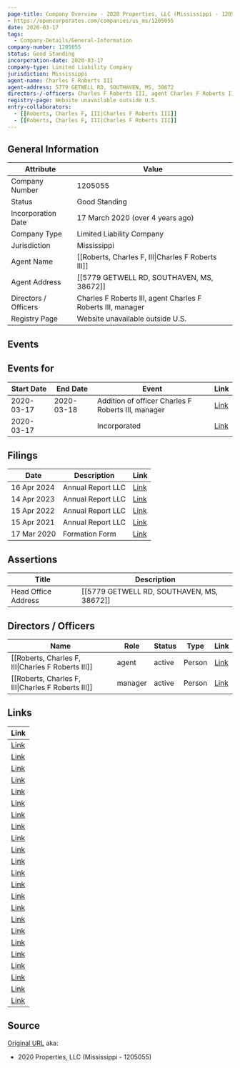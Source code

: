 ```yaml
---
page-title: Company Overview - 2020 Properties, LLC (Mississippi - 1205055)
- https://opencorporates.com/companies/us_ms/1205055
date: 2020-03-17
tags:
  - Company-Details/General-Information
company-number: 1205055
status: Good Standing
incorporation-date: 2020-03-17
company-type: Limited Liability Company
jurisdiction: Mississippi
agent-name: Charles F Roberts III
agent-address: 5779 GETWELL RD, SOUTHAVEN, MS, 38672
directors-/-officers: Charles F Roberts III, agent Charles F Roberts III, manager
registry-page: Website unavailable outside U.S.
entry-collaborators:
  - [[Roberts, Charles F, III|Charles F Roberts III]]
  - [[Roberts, Charles F, III|Charles F Roberts III]]
---
```


## General Information
| Attribute | Value |
|-----------|-------|
| Company Number | 1205055 |
| Status | Good Standing |
| Incorporation Date | 17 March 2020 (over 4 years ago) |
| Company Type | Limited Liability Company |
| Jurisdiction | Mississippi |
| Agent Name | [[Roberts, Charles F, III\|Charles F Roberts III]] |
| Agent Address | [[5779 GETWELL RD, SOUTHAVEN, MS, 38672]] |
| Directors / Officers | Charles F Roberts III, agent Charles F Roberts III, manager |
| Registry Page | Website unavailable outside U.S. |

## Events
## Events for
| Start Date | End Date   | Event                                                   | Link |
|------------|------------|-------------------------------------------------------|------|
| 2020-03-17 | 2020-03-18 | Addition of officer Charles F Roberts III, manager      | [Link](https://opencorporates.com/events/1780710454) |
| 2020-03-17 |            | Incorporated                                            | [Link](https://opencorporates.com/events/1780710478) |

## Filings
| Date | Description | Link |
|------|-------------|-------|
| 16 Apr 2024 | Annual Report LLC | [Link](https://opencorporates.com/filings/1334913887) |
| 14 Apr 2023 | Annual Report LLC | [Link](https://opencorporates.com/filings/1223882611) |
| 15 Apr 2022 | Annual Report LLC | [Link](https://opencorporates.com/filings/1089683385) |
| 15 Apr 2021 | Annual Report LLC | [Link](https://opencorporates.com/filings/745595153) |
| 17 Mar 2020 | Formation Form | [Link](https://opencorporates.com/filings/579864001) |

## Assertions
| Title | Description |
|-------|-------------|
| Head Office Address | [[5779 GETWELL RD, SOUTHAVEN, MS, 38672]] |

## Directors / Officers
| Name                 | Role            | Status     | Type        | Link |
|----------------------|-----------------|------------|-------------|------|
| [[Roberts, Charles F, III\|Charles F Roberts III]] | agent           | active     | Person      | [Link](https://opencorporates.com/officers/386379466) |
| [[Roberts, Charles F, III\|Charles F Roberts III]] | manager         | active     | Person      | [Link](https://opencorporates.com/officers/386379469) |

## Links
| Link |
|------|
| [Link](/companies/us_pa/4046521) |
| [Link](/companies/us_ny/5372992) |
| [Link](/filings/1089683385) |
| [Link](https://opencorporates.com/companies/us_ms/1205055/filings) |
| [Link](/companies/us_il/LLC_06171591) |
| [Link](/filings/745595153) |
| [Link](/companies/us_nd/0000120065) |
| [Link](/companies/us_co/20051378479) |
| [Link](/data/104597285) |
| [Link](/companies/us_mi/802453579) |
| [Link](http://www.sos.ms.gov/Pages/Online-Services-Directory.aspx) |
| [Link](/officers/386379466) |
| [Link](/companies/us_wv/504412) |
| [Link](/companies/us_id/0003949850) |
| [Link](/officers/386379469) |
| [Link](/companies/us_ct/1372602) |
| [Link](/events/1780710454) |
| [Link](/companies/us_az/23105501) |
| [Link](/filings/579864001) |
| [Link](/filings/1223882611) |
| [Link](/companies/us_co/20121479679) |
| [Link](/filings/1334913887) |
| [Link](/events/1780710478) |

## Source
[Original URL](https://opencorporates.com/companies/us_ms/1205055)
aka:
- 2020 Properties, LLC (Mississippi - 1205055)
